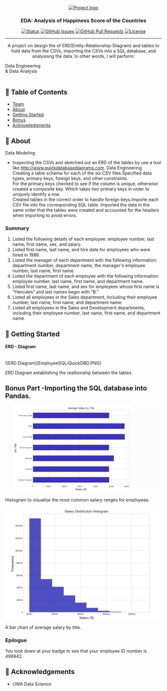 <p align="center">
  <a href="" rel="noopener">
 <img width=200px height=200px src="https://i.imgur.com/6wj0hh6.jpg" alt="Project logo"></a>
</p>

<h3 align="center">EDA: Analysis of Happiness Score of the Countries</h3>

<div align="center">

[![Status](https://img.shields.io/badge/status-active-success.svg)]()
[![GitHub Issues](https://img.shields.io/github/issues/kylelobo/The-Documentation-Compendium.svg)](https://github.com/kylelobo/The-Documentation-Compendium/issues)
[![GitHub Pull Requests](https://img.shields.io/github/issues-pr/kylelobo/The-Documentation-Compendium.svg)](https://github.com/kylelobo/The-Documentation-Compendium/pulls)
[![License](https://img.shields.io/badge/license-MIT-blue.svg)](/LICENSE)

</div>

---

<p align="center">  A project on design the  of ERD(Entity-Relationship-Diagram) and tables to hold data from the CSVs, importing the CSVs into a SQL database, and analysisng the data. In other words, I will perform:

Data Engineering  <br>
&
Data Analysis  <br>
    <br> 
</p>

## 📝 Table of Contents

- [Team](#Team)
- [About](#about)
- [Getting Started](#getting_started)
- [Bonus](#bonus)
- [Acknowledgments](#acknowledgement)


## 🧐 About <a name = "about"></a>

Data Modeling <br>
- Inspecting the CSVs and sketched out an ERD of the tables by use a tool like http://www.quickdatabasediagrams.com.
Data Engineering <br>
Creating a table schema for each of the six CSV files.Specified data types, primary keys, foreign keys, and other constraints. <br>
For the primary keys checked to see if the column is unique, otherwise created a composite key. Which takes two primary keys in order to uniquely identify a row. <br>
Created tables in the correct order to handle foreign keys.Importe each CSV file into the corresponding SQL table. Imported the data in the same order that the tables were  created and accounted for the headers when importing to avoid errors.

### Summary
1. Listed the following details of each employee: employee number, last name, first name, sex, and salary. <br>
2. Listed first name, last name, and hire date for employees who were hired in 1986. <br>
3. Listed the manager of each department with the following information: department number, department name, the manager's employee number, last name, first name. <br>
4. Listed the department of each employee with the following information: employee number, last name, first name, and department name. <br>
5. Listed first name, last name, and sex for employees whose first name is "Hercules" and last names begin with "B." <br>
6. Listed all employees in the Sales department, including their employee number, last name, first name, and department name. <br>
7. Listed all employees in the Sales and Development departments, including their employee number, last name, first name, and department name. <br>


## 🏁 Getting Started <a name = "getting_started"></a>

#### ERD - Diagram <br>
<br>
![ERD Diagram](EmployeeSQL/QuickDBD.PNG)<br > 

ERD Diagram establishing the realtionship between the tables. <br >

## Bonus Part -Importing the SQL database into Pandas. <a name = "bonus"></a>

![Comparison](EmployeeSQL/avgsallarytitle.png) <br>

Histogram to visualize the most common salary ranges for employees.<br>

![Suicid Rate Comparison Aus vs Finland](EmployeeSQL/salarydist.png) <br>

A bar chart of average salary by title. <br>

### Epilogue 
You look down at your badge to see that your employee ID number is 499942.

## 🎉 Acknowledgements <a name = "acknowledgement"></a>
- UWA Data Science
